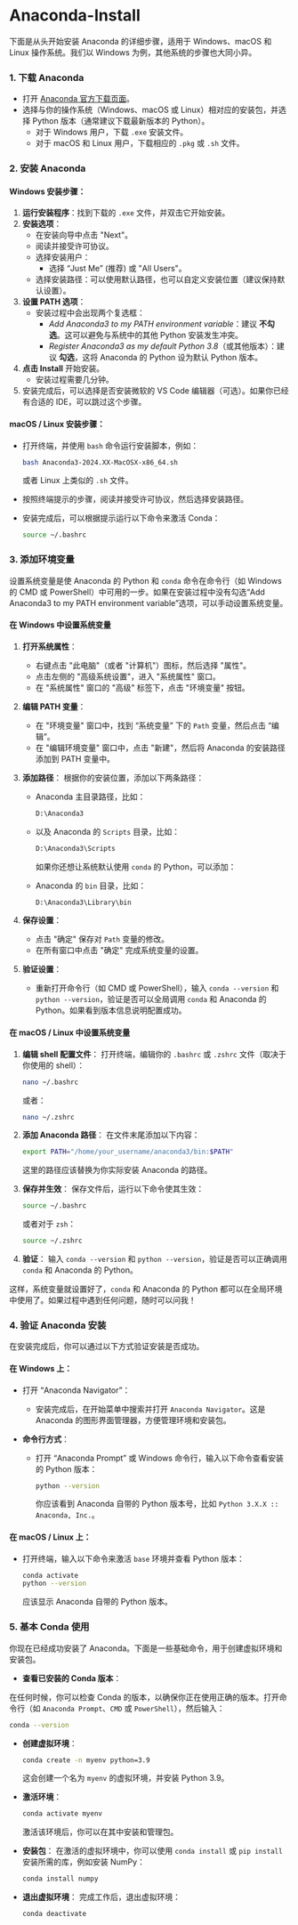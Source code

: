 # Anaconda-Install

下面是从头开始安装 Anaconda 的详细步骤，适用于 Windows、macOS 和 Linux 操作系统。我们以 Windows 为例，其他系统的步骤也大同小异。

### 1. 下载 Anaconda

- 打开 [Anaconda 官方下载页面](https://www.anaconda.com/products/distribution)。
- 选择与你的操作系统（Windows、macOS 或 Linux）相对应的安装包，并选择 Python 版本（通常建议下载最新版本的 Python）。
  - 对于 Windows 用户，下载 `.exe` 安装文件。
  - 对于 macOS 和 Linux 用户，下载相应的 `.pkg` 或 `.sh` 文件。

### 2. 安装 Anaconda

#### **Windows 安装步骤**：

1. **运行安装程序**：找到下载的 `.exe` 文件，并双击它开始安装。
2. **安装选项**：
   - 在安装向导中点击 "Next"。
   - 阅读并接受许可协议。
   - 选择安装用户：
     - 选择 “Just Me” (推荐) 或 "All Users"。
   - 选择安装路径：可以使用默认路径，也可以自定义安装位置（建议保持默认设置）。
3. **设置 PATH 选项**：
   - 安装过程中会出现两个复选框：
     - *Add Anaconda3 to my PATH environment variable*：建议 **不勾选**。这可以避免与系统中的其他 Python 安装发生冲突。
     - *Register Anaconda3 as my default Python 3.8*（或其他版本）：建议 **勾选**，这将 Anaconda 的 Python 设为默认 Python 版本。
4. **点击 Install** 开始安装。
   - 安装过程需要几分钟。
5. 安装完成后，可以选择是否安装微软的 VS Code 编辑器（可选）。如果你已经有合适的 IDE，可以跳过这个步骤。

#### **macOS / Linux 安装步骤**：

- 打开终端，并使用 `bash` 命令运行安装脚本，例如：

  ```bash
  bash Anaconda3-2024.XX-MacOSX-x86_64.sh
  ```

  或者 Linux 上类似的 `.sh` 文件。

- 按照终端提示的步骤，阅读并接受许可协议，然后选择安装路径。

- 安装完成后，可以根据提示运行以下命令来激活 Conda：

  ```bash
  source ~/.bashrc
  ```

### 3. 添加环境变量

设置系统变量是使 Anaconda 的 Python 和 `conda` 命令在命令行（如 Windows 的 CMD 或 PowerShell）中可用的一步。如果在安装过程中没有勾选“Add Anaconda3 to my PATH environment variable”选项，可以手动设置系统变量。

#### **在 Windows 中设置系统变量**

1. **打开系统属性**：

   - 右键点击 "此电脑"（或者 "计算机"）图标，然后选择 "属性"。
   - 点击左侧的 "高级系统设置"，进入 "系统属性" 窗口。
   - 在 "系统属性" 窗口的 "高级" 标签下，点击 "环境变量" 按钮。

2. **编辑 PATH 变量**：

   - 在 "环境变量" 窗口中，找到 “系统变量” 下的 `Path` 变量，然后点击 “编辑”。
   - 在 "编辑环境变量" 窗口中，点击 "新建"，然后将 Anaconda 的安装路径添加到 PATH 变量中。

3. **添加路径**：
   根据你的安装位置，添加以下两条路径：

   - Anaconda 主目录路径，比如：

     ```bash
     D:\Anaconda3
     ```

   - 以及 Anaconda 的 `Scripts` 目录，比如：

     ```bash
     D:\Anaconda3\Scripts
     ```

     如果你还想让系统默认使用 `conda` 的 Python，可以添加：

   - Anaconda 的 `bin` 目录，比如：

     ```bash
     D:\Anaconda3\Library\bin
     ```

4. **保存设置**：

   - 点击 "确定" 保存对 `Path` 变量的修改。
   - 在所有窗口中点击 "确定" 完成系统变量的设置。

5. **验证设置**：

   - 重新打开命令行（如 CMD 或 PowerShell），输入 `conda --version` 和 `python --version`，验证是否可以全局调用 `conda` 和 Anaconda 的 Python。如果看到版本信息说明配置成功。

#### **在 macOS / Linux 中设置系统变量**

1. **编辑 shell 配置文件**：
   打开终端，编辑你的 `.bashrc` 或 `.zshrc` 文件（取决于你使用的 shell）：

   ```bash
   nano ~/.bashrc
   ```

   或者：

   ```bash
   nano ~/.zshrc
   ```

2. **添加 Anaconda 路径**：
   在文件末尾添加以下内容：

   ```bash
   export PATH="/home/your_username/anaconda3/bin:$PATH"
   ```

   这里的路径应该替换为你实际安装 Anaconda 的路径。

3. **保存并生效**：
   保存文件后，运行以下命令使其生效：

   ```bash
   source ~/.bashrc
   ```

   或者对于 `zsh`：

   ```bash
   source ~/.zshrc
   ```

4. **验证**：
   输入 `conda --version` 和 `python --version`，验证是否可以正确调用 `conda` 和 Anaconda 的 Python。

这样，系统变量就设置好了，`conda` 和 Anaconda 的 Python 都可以在全局环境中使用了。如果过程中遇到任何问题，随时可以问我！

### 4. 验证 Anaconda 安装

在安装完成后，你可以通过以下方式验证安装是否成功。

#### **在 Windows 上**：

- 打开 “Anaconda Navigator”：

  - 安装完成后，在开始菜单中搜索并打开 `Anaconda Navigator`。这是 Anaconda 的图形界面管理器，方便管理环境和安装包。

- **命令行方式**：

  - 打开 “Anaconda Prompt” 或 Windows 命令行，输入以下命令查看安装的 Python 版本：

    ```bash
    python --version
    ```

    你应该看到 Anaconda 自带的 Python 版本号，比如 `Python 3.X.X :: Anaconda, Inc.`。

#### **在 macOS / Linux 上**：

- 打开终端，输入以下命令来激活 `base` 环境并查看 Python 版本：

  ```bash
  conda activate
  python --version
  ```

  应该显示 Anaconda 自带的 Python 版本。

### 5. 基本 Conda 使用

你现在已经成功安装了 Anaconda。下面是一些基础命令，用于创建虚拟环境和安装包。

- **查看已安装的 Conda 版本**：

在任何时候，你可以检查 Conda 的版本，以确保你正在使用正确的版本。打开命令行（如 `Anaconda Prompt`、`CMD` 或 `PowerShell`），然后输入：

  ```bash
  conda --version
  ```

- **创建虚拟环境**：

  ```bash
  conda create -n myenv python=3.9
  ```

  这会创建一个名为 `myenv` 的虚拟环境，并安装 Python 3.9。

- **激活环境**：

  ```bash
  conda activate myenv
  ```

  激活该环境后，你可以在其中安装和管理包。

- **安装包**：
  在激活的虚拟环境中，你可以使用 `conda install` 或 `pip install` 安装所需的库，例如安装 NumPy：

  ```bash
  conda install numpy
  ```

- **退出虚拟环境**：
  完成工作后，退出虚拟环境：

  ```bash
  conda deactivate
  ```
